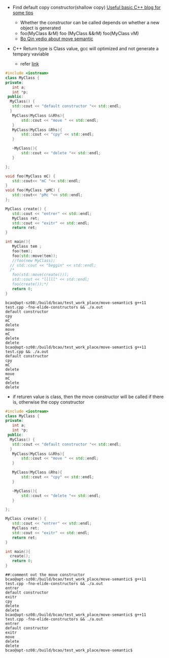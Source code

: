 * Find default copy constructor(shallow copy) [Useful basic C++ blog for some tips](http://www.fredosaurus.com/notes-cpp/index.html)
  * Whether the constructor can be called depends on whether a new object is generated
  * foo(MyClass &rM) foo (MyClass &&rM) foo(MyClass vM) 
  * [Bo Qin vedio about move semantic](https://www.youtube.com/watch?v=IOkgBrXCtfo)
  
* C++ Return type is Class value, gcc will optimized and not generate a tempary vaviable
  * refer [link](https://blog.csdn.net/sxhelijian/article/details/50977946)
 ```cpp
 #include <iostream>
class MyClass {
private:
    int a;
    int *p;
  public:
   MyClass() {
    std::cout << "default constructor "<< std::endl;
   }
    MyClass(MyClass &&Rhs){
        std::cout << "move " << std::endl;
    }
    MyClass(MyClass &Rhs){
        std::cout << "cpy" << std::endl;
    }

    ~MyClass(){
        std::cout << "delete "<< std::endl;
    }

};

void foo(MyClass mC) {
    std::cout<< "mC "<< std::endl;
}
void foo(MyClass *pMC) {
    std::cout<< "pMc "<< std::endl;
};

MyClass create() {
    std::cout << "entrer" << std::endl;
    MyClass ret;
    std::cout << "exitr" << std::endl;
    return ret;
}

int main(){
    MyClass tem ;
    foo(tem);
    foo(std::move(tem));
    //foo(new MyClass);
   // std::cout << "beggin" << std::endl;
   /*
    foo(std::move(create()));
    std::cout << "lllll" << std::endl;
    foo(create());*/
    return 0;
}

 ```
 ```shell
 bcao@apt-sz08:/build/bcao/test_work_place/move-semantic$ g++11 test.cpp -fno-elide-constructors && ./a.out
default constructor
cpy
mC
delete
move
mC
delete
delete
bcao@apt-sz08:/build/bcao/test_work_place/move-semantic$ g++11 test.cpp && ./a.out                 
default constructor
cpy
mC
delete
move
mC
delete
delete

 ```
 
   * if returen value is class, then the move constructor will be called if there is, otherwise the copy constructor 
   
 ```cpp
 #include <iostream>
class MyClass {
private:
    int a;
    int *p;
  public:
   MyClass() {
    std::cout << "default constructor "<< std::endl;
   }
    MyClass(MyClass &&Rhs){
        std::cout << "move " << std::endl;
    }

    MyClass(MyClass &Rhs){
        std::cout << "cpy" << std::endl;
    }

    ~MyClass(){
        std::cout << "delete "<< std::endl;
    }

};

MyClass create() {
    std::cout << "entrer" << std::endl;
    MyClass ret;
    std::cout << "exitr" << std::endl;
    return ret;
}

int main(){
   create();
    return 0;
}

 ```
 
 ```shell
 ##:comment out the move constructor
 bcao@apt-sz08:/build/bcao/test_work_place/move-semantic$ g++11 test.cpp -fno-elide-constructors && ./a.out
 entrer
 default constructor
 exitr
 cpy
 delete
 delete
 bcao@apt-sz08:/build/bcao/test_work_place/move-semantic$ g++11 test.cpp -fno-elide-constructors && ./a.out
 entrer
 default constructor
 exitr
 move
 delete
 delete
 bcao@apt-sz08:/build/bcao/test_work_place/move-semantic$

 ```
